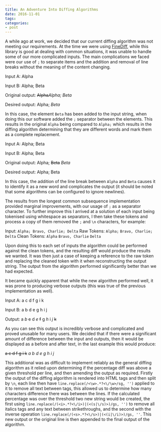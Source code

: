 ```yaml
---
title: An Adventure Into Diffing Algorithms
date: 2016-11-01
tags:
categories:
- post
---
```

A while ago at work, we decided that our current diffing algorithm was not meeting our requirements. <!--- more --->At the time we were using [FineDiff](http://www.raymondhill.net/finediff/viewdiff-ex.php), while this library is good at dealing with common situations, it was unable to handle some of our more complicated inputs. The main complications we faced were our use of `;` to separate items and the addition and removal of line breaks without the meaning of the content changing.

Input A:
Alpha

Input B:
Alpha; Beta

Original output:
~~Alpha~~*Alpha; Beta*

Desired output:
Alpha; *Beta*

In this case, the element `Beta` has been added to the input string, when doing this our software added the `;` separator between the elements. This results in the original `Alpha` being compared to `Alpha;` which results in the diffing algorithm determining that they are different words and mark them as a complete replacement.

Input A:
Alpha; Beta

Input B:
Alpha;
Beta

Original output:
Alpha; ~~Beta~~
*Beta*

Desired output:
Alpha;
Beta

In this case, the addition of the line break between `Alpha` and `Beta` causes it to identify it as a new word and complicates the output (it should be noted that some algorithms can be configured to ignore newlines).

The results from the longest common subsequence implementation provided marginal improvements, with our usage of `;` as a separator character. To further improve this I arrived at a solution of each input being tokenised using whitespace as separators, I then take these tokens and process a copy of them removed the `;` and `\n` characters, for example:

Input: `Alpha; Bravo, Charlie; Delta`
Raw Tokens: `Alpha;` `Bravo, Charlie;` `Delta`
Clean Tokens: `Alpha` `Bravo, Charlie` `Delta`

Upon doing this to each set of inputs the algorithm could be performed against the clean tokens, and the resulting diff would produce the results we wanted. It was then just a case of keeping a reference to the raw token and replacing the cleaned token with it when reconstructing the output string. The output from the algorithm performed significantly better than we had expected.

It became quickly apparent that while the new algorithm performed well, it was prone to producing verbose outputs (this was true of the previous implementation as well).

Input A: a c d f g i k

Input B: a b d e g h i j

Output: a *b* ~~c~~ d *e* ~~f~~ g *h* i *j* ~~k~~

As you can see this output is incredibly verbose and complicated and proved unusable for many users. We decided that if there were a significant amount of difference between the input and outputs, then it would be displayed as a before and after text, in the last example this would produce:

~~a c d f g i k~~
*a b d e g h i j*

This additional was as difficult to implement reliably as the general diffing algorithm as it relied upon determining if the percentage diff was above a given threshold per line, and then amending the output as required. Firstly the output of the diffing algorithm is rendered into HTML tags and then split by `\n`, each line then have `line.replace(/<\w>.*?<\/\w>/sg, '')` applied to it to remove all text between tags, this allowed us to determine how many characters difference there was between the lines. If the calculated percentage was over the threshold two new string would be created, the first using `line.replace(/(<i>.*?<\/i>)|(<(s|\/s)>)/gs, '')` to remove all italics tags and any text between strikethroughs, and the second with the inverse operation `line.replace(/(<s>.*?<\/s>)|(<(i|\/i)>)/gs, ''`. This new output or the original line is then appended to the final output of the algorithm.